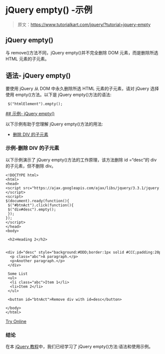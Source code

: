 # jQuery empty() -示例

> 原文：<https://www.tutorialkart.com/jquery/?tutorial=jquery-empty>

## jQuery empty()

与 remove()方法不同，jQuery empty()并不完全删除 DOM 元素，而是删除所选 HTML 元素的子元素。

## 语法- jQuery empty()

要使用 jQuery 从 DOM 中永久删除所选 HTML 元素的子元素，请对 jQuery 选择使用 empty()方法。以下是 jQuery empty()方法的语法:

```
 $("htmlElement").empty();
```

 <ins class="adsbygoogle" style="display:block" data-ad-client="ca-pub-8595878917823362" data-ad-slot="4118588382" data-ad-format="auto" data-full-width-responsive="true">## 示例- jQuery empty()

以下示例有助于您理解 jQuery empty()方法的用法:

*   [删除 DIV 的子元素](#example_1)

### 示例-删除 DIV 的子元素

以下示例演示了 jQuery empty()方法的工作原理，该方法删除 id =“desc”的 div 的子元素，但不删除 div。

```
<!DOCTYPE html>
<html>
<head>
<script src="https://ajax.googleapis.com/ajax/libs/jquery/3.3.1/jquery.min.js"></script>
<script>
$(document).ready(function(){
 $("#btnAct").click(function(){
 $("div#desc").empty();
 });
});
</script>
</head>
<body>

 <h2>Heading 2</h2>

 <div id="desc" style="background:#DDD;border:1px solid #CCC;padding:20px;margin:10px;">
  <p class="abc">A paragraph.</p>
  <p>Another paragraph.</p>
 </div>

 Some List
 <ul>
  <li class="abc">Item 1</li>
  <li>Item 2</li>
 </ul>

 <button id="btnAct">Remove div with id=desc</button>

</body>
</html>
```

[Try Online](https://www.tutorialkart.com/try-jquery-online.php/?example=jquery-empty-1)

### 结论

在本 [jQuery 教程](https://www.tutorialkart.com/jquery/)中，我们已经学习了 jQuery empty()方法:语法和使用示例。</ins>